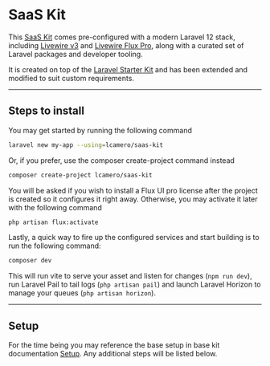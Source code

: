 # SaaS Kit

This [SaaS Kit](https://github.com/lcamero/saas-kit) comes pre-configured with a modern Laravel 12 stack, including [Livewire v3](https://livewire.laravel.com/) and [Livewire Flux Pro](https://fluxui.dev), along with a curated set of Laravel packages and developer tooling.

It is created on top of the [Laravel Starter Kit](https://github.com/lcamero/laravel-starter-kit) and has been extended and modified to suit custom requirements.

---

## Steps to install

You may get started by running the following command

```bash
laravel new my-app --using=lcamero/saas-kit
```

Or, if you prefer, use the composer create-project command instead

```bash
composer create-project lcamero/saas-kit
```

You will be asked if you wish to install a Flux UI pro license after the project is created so it configures it right away. Otherwise, you may activate it later with the following command

```bash
php artisan flux:activate
```

Lastly, a quick way to fire up the configured services and start building is to run the following command:

```bash
composer dev
```

This will run vite to serve your asset and listen for changes (`npm run dev`), run Laravel Pail to tail logs (`php artisan pail`) and launch Laravel Horizon to manage your queues (`php artisan horizon`).

---

## Setup

For the time being you may reference the base setup in base kit documentation [Setup](https://github.com/lcamero/laravel-starter-kit?tab=readme-ov-file#setup). Any additional steps will be listed below.